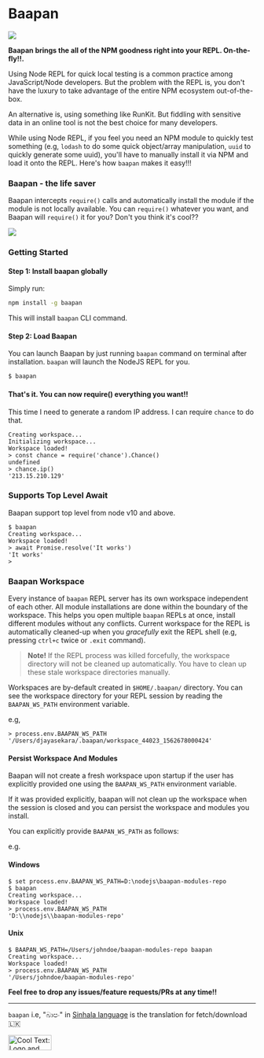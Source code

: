 # Baapan

![](https://github.com/dpjayasekara/baapan/raw/master/docs/logo.png)

**Baapan brings the all of the NPM goodness right into your REPL. On-the-fly!!.**

Using Node REPL for quick local testing is a common practice among JavaScript/Node developers. But the problem with the REPL is, you don't have the luxury to take advantage of the entire NPM ecosystem out-of-the-box. 

An alternative is, using something like RunKit. But fiddling with sensitive data in an online tool is not the best choice for many developers.

While using Node REPL, if you feel you need an NPM module to quickly test something (e.g, `lodash` to do some quick object/array manipulation, `uuid` to quickly generate some uuid), you'll have to manually install it via NPM and load it onto the REPL. Here's how `baapan` makes it easy!!!

### Baapan - the life saver

Baapan intercepts `require()` calls and automatically install the module if the module is not locally available. You can `require()` whatever you want, and Baapan will `require()` it for you? Don't you think it's cool??

![](https://github.com/dpjayasekara/baapan/raw/master/docs/baapan.gif)

### Getting Started

#### Step 1: Install baapan globally

Simply run:

```sh
npm install -g baapan
```
This will install `baapan` CLI command.

#### Step 2: Load Baapan

You can launch Baapan by just running `baapan` command on terminal after installation. `baapan` will launch the NodeJS REPL for you.

```sh
$ baapan
```

#### That's it. You can now require() everything you want!!

This time I need to generate a random IP address. I can require `chance` to do that.

```
Creating workspace...
Initializing workspace...
Workspace loaded!
> const chance = require('chance').Chance()
undefined
> chance.ip()
'213.15.210.129'
```

### Supports Top Level Await
Baapan support top level from node v10 and above.

```
$ baapan
Creating workspace...
Workspace loaded!
> await Promise.resolve('It works')
'It works'
>    
```

### Baapan Workspace

Every instance of `baapan` REPL server has its own workspace independent of each other. All module installations are done within the boundary of the workspace. This helps you open multiple `baapan` REPLs at once, install different modules without any conflicts. Current workspace for the REPL is automatically cleaned-up when you _gracefully_ exit the REPL shell (e.g, pressing `ctrl+c` twice or `.exit` command). 

> **Note!** If the REPL process was killed forcefully, the workspace directory will not be cleaned up automatically. You have to clean up these stale workspace directories manually.

Workspaces are by-default created in `$HOME/.baapan/` directory. You can see the workspace directory for your REPL session by reading the `BAAPAN_WS_PATH` environment variable.

e.g,

```
> process.env.BAAPAN_WS_PATH
'/Users/djayasekara/.baapan/workspace_44023_1562678000424'
``` 

#### Persist Workspace And Modules
Baapan will not create a fresh workspace upon startup if the user has explicitly provided one using the `BAAPAN_WS_PATH` environment variable. 

If it was provided explicitly, baapan will not clean up the workspace when the session is closed and you can persist the workspace and modules you install.

You can explicitly provide `BAAPAN_WS_PATH` as follows:

e.g.

#### Windows

```
$ set process.env.BAAPAN_WS_PATH=D:\nodejs\baapan-modules-repo
$ baapan
Creating workspace...
Workspace loaded!
> process.env.BAAPAN_WS_PATH
'D:\\nodejs\\baapan-modules-repo'
```

#### Unix

```
$ BAAPAN_WS_PATH=/Users/johndoe/baapan-modules-repo baapan
Creating workspace...
Workspace loaded!
> process.env.BAAPAN_WS_PATH
'/Users/johndoe/baapan-modules-repo'
```

**Feel free to drop any issues/feature requests/PRs at any time!!**

-----------------

`baapan` i.e, "බාපං" in [Sinhala language](https://en.wikipedia.org/wiki/Sinhala_language) is the translation for fetch/download 🇱🇰

<a href="http://cooltext.com" target="_top"><img src="https://cooltext.com/images/ct_button.gif" width="88" height="31" alt="Cool Text: Logo and Graphics Generator" /></a>